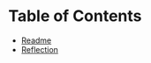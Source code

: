# Table of Contents

- [Readme](https://github.com/Jalah07/reading-notes/blob/1635587c85c98c3c994411a17588e83990e02a58/README.md)
- [Reflection](https://github.com/Jalah07/reading-notes/blob/1635587c85c98c3c994411a17588e83990e02a58/reflection.md)
